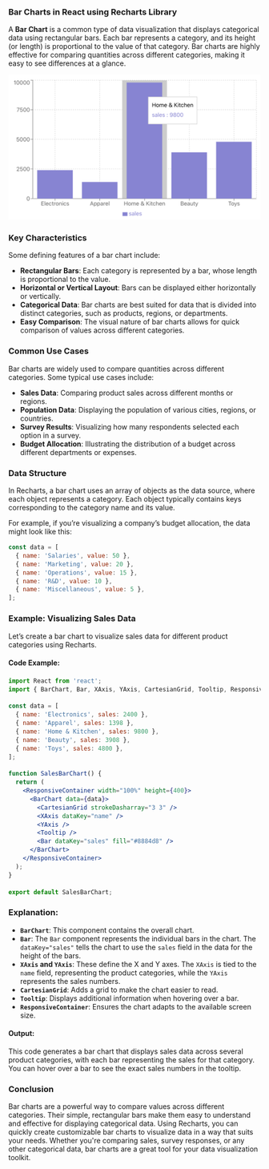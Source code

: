 ### Bar Charts in React using Recharts Library

A **Bar Chart** is a common type of data visualization that displays categorical data using rectangular bars. Each bar represents a category, and its height (or length) is proportional to the value of that category. Bar charts are highly effective for comparing quantities across different categories, making it easy to see differences at a glance.

![bar-chart.png](bar-chart.png)

### Key Characteristics

Some defining features of a bar chart include:
- **Rectangular Bars**: Each category is represented by a bar, whose length is proportional to the value.
- **Horizontal or Vertical Layout**: Bars can be displayed either horizontally or vertically.
- **Categorical Data**: Bar charts are best suited for data that is divided into distinct categories, such as products, regions, or departments.
- **Easy Comparison**: The visual nature of bar charts allows for quick comparison of values across different categories.

### Common Use Cases

Bar charts are widely used to compare quantities across different categories. Some typical use cases include:
- **Sales Data**: Comparing product sales across different months or regions.
- **Population Data**: Displaying the population of various cities, regions, or countries.
- **Survey Results**: Visualizing how many respondents selected each option in a survey.
- **Budget Allocation**: Illustrating the distribution of a budget across different departments or expenses.

### Data Structure

In Recharts, a bar chart uses an array of objects as the data source, where each object represents a category. Each object typically contains keys corresponding to the category name and its value.

For example, if you’re visualizing a company’s budget allocation, the data might look like this:

```js
const data = [
  { name: 'Salaries', value: 50 },
  { name: 'Marketing', value: 20 },
  { name: 'Operations', value: 15 },
  { name: 'R&D', value: 10 },
  { name: 'Miscellaneous', value: 5 },
];
```

### Example: Visualizing Sales Data

Let’s create a bar chart to visualize sales data for different product categories using Recharts.

#### Code Example:

```jsx
import React from 'react';
import { BarChart, Bar, XAxis, YAxis, CartesianGrid, Tooltip, ResponsiveContainer } from 'recharts';

const data = [
  { name: 'Electronics', sales: 2400 },
  { name: 'Apparel', sales: 1398 },
  { name: 'Home & Kitchen', sales: 9800 },
  { name: 'Beauty', sales: 3908 },
  { name: 'Toys', sales: 4800 },
];

function SalesBarChart() {
  return (
    <ResponsiveContainer width="100%" height={400}>
      <BarChart data={data}>
        <CartesianGrid strokeDasharray="3 3" />
        <XAxis dataKey="name" />
        <YAxis />
        <Tooltip />
        <Bar dataKey="sales" fill="#8884d8" />
      </BarChart>
    </ResponsiveContainer>
  );
}

export default SalesBarChart;
```

### Explanation:

- **`BarChart`**: This component contains the overall chart.
- **`Bar`**: The `Bar` component represents the individual bars in the chart. The `dataKey="sales"` tells the chart to use the `sales` field in the data for the height of the bars.
- **`XAxis` and `YAxis`**: These define the X and Y axes. The `XAxis` is tied to the `name` field, representing the product categories, while the `YAxis` represents the sales numbers.
- **`CartesianGrid`**: Adds a grid to make the chart easier to read.
- **`Tooltip`**: Displays additional information when hovering over a bar.
- **`ResponsiveContainer`**: Ensures the chart adapts to the available screen size.

#### Output:
This code generates a bar chart that displays sales data across several product categories, with each bar representing the sales for that category. You can hover over a bar to see the exact sales numbers in the tooltip.

### Conclusion

Bar charts are a powerful way to compare values across different categories. Their simple, rectangular bars make them easy to understand and effective for displaying categorical data. Using Recharts, you can quickly create customizable bar charts to visualize data in a way that suits your needs. Whether you're comparing sales, survey responses, or any other categorical data, bar charts are a great tool for your data visualization toolkit.